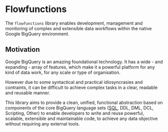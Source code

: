 # Flowfunctions

The `flowfunctions` library enables development, management and monitoring of complex and extensible data workflows within the native Google BigQuery environment.

## Motivation
Google BigQuery is an amazing foundational technology. It has a wide - and expanding - array of features, which make it a powerful platform for any kind of data work, for any scale or type of organisation. 

However due to some syntactical and practical idiosyncrasies and contraints, it can be difficult to achieve complex tasks in a clear, readable and reusable manner.

This library aims to provide a clean, unified, functional abstraction based on components of the core BigQuery language sets ([SQL](https://cloud.google.com/bigquery/docs/reference/standard-sql/introduction), DDL, DML, DCL, Scripting, Other) to enable developers to write and reuse powerful, scalable, extensible and maintainable code, to achieve any data objective without requiring any external tools.


